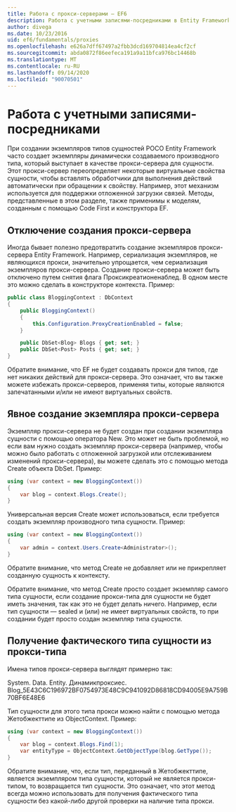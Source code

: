 ```yaml
---
title: Работа с прокси-серверами — EF6
description: Работа с учетными записями-посредниками в Entity Framework 6
author: divega
ms.date: 10/23/2016
uid: ef6/fundamentals/proxies
ms.openlocfilehash: e626a7dff67497a2fbb3dcd169704814ea4cf2cf
ms.sourcegitcommit: abda0872f86eefeca191a9a11bfca976bc14468b
ms.translationtype: MT
ms.contentlocale: ru-RU
ms.lasthandoff: 09/14/2020
ms.locfileid: "90070501"
---
```

# <a name="working-with-proxies"></a>Работа с учетными записями-посредниками
При создании экземпляров типов сущностей POCO Entity Framework часто создает экземпляры динамически создаваемого производного типа, который выступает в качестве прокси-сервера для сущности. Этот прокси-сервер переопределяет некоторые виртуальные свойства сущности, чтобы вставлять обработчики для выполнения действий автоматически при обращении к свойству. Например, этот механизм используется для поддержки отложенной загрузки связей. Методы, представленные в этом разделе, также применимы к моделям, созданным с помощью Code First и конструктора EF.  

## <a name="disabling-proxy-creation"></a>Отключение создания прокси-сервера  

Иногда бывает полезно предотвратить создание экземпляров прокси-сервера Entity Framework. Например, сериализация экземпляров, не являющихся прокси, значительно упрощается, чем сериализация экземпляров прокси-сервера. Создание прокси-сервера может быть отключено путем снятия флага Проксикреатионенаблед. В одном месте это можно сделать в конструкторе контекста. Пример:  

``` csharp
public class BloggingContext : DbContext
{
    public BloggingContext()
    {
        this.Configuration.ProxyCreationEnabled = false;
    }  

    public DbSet<Blog> Blogs { get; set; }
    public DbSet<Post> Posts { get; set; }
}
```  

Обратите внимание, что EF не будет создавать прокси для типов, где нет никаких действий для прокси-сервера. Это означает, что вы также можете избежать прокси-серверов, применяя типы, которые являются запечатанными и/или не имеют виртуальных свойств.  

## <a name="explicitly-creating-an-instance-of-a-proxy"></a>Явное создание экземпляра прокси-сервера  

Экземпляр прокси-сервера не будет создан при создании экземпляра сущности с помощью оператора New. Это может не быть проблемой, но если вам нужно создать экземпляр прокси-сервера (например, чтобы можно было работать с отложенной загрузкой или отслеживанием изменений прокси-сервера), вы можете сделать это с помощью метода Create объекта DbSet. Пример:  

``` csharp
using (var context = new BloggingContext())
{
    var blog = context.Blogs.Create();
}
```  

Универсальная версия Create может использоваться, если требуется создать экземпляр производного типа сущности. Пример:  

``` csharp
using (var context = new BloggingContext())
{
    var admin = context.Users.Create<Administrator>();
}
```  

Обратите внимание, что метод Create не добавляет или не прикрепляет созданную сущность к контексту.  

Обратите внимание, что метод Create просто создает экземпляр самого типа сущности, если создание прокси-типа для сущности не будет иметь значения, так как это не будет делать ничего. Например, если тип сущности — sealed и (или) не имеет виртуальных свойств, то при создании будет просто создан экземпляр типа сущности.  

## <a name="getting-the-actual-entity-type-from-a-proxy-type"></a>Получение фактического типа сущности из прокси-типа  

Имена типов прокси-сервера выглядят примерно так:  

System. Data. Entity. Динамикпроксиес. Blog_5E43C6C196972BF0754973E48C9C941092D86818CD94005E9A759B70BF6E48E6  

Тип сущности для этого типа прокси можно найти с помощью метода Жетобжекттипе из ObjectContext. Пример:  

``` csharp
using (var context = new BloggingContext())
{
    var blog = context.Blogs.Find(1);
    var entityType = ObjectContext.GetObjectType(blog.GetType());
}
```  

Обратите внимание, что, если тип, переданный в Жетобжекттипе, является экземпляром типа сущности, который не является прокси-типом, то возвращается тип сущности. Это означает, что этот метод всегда можно использовать для получения фактического типа сущности без какой-либо другой проверки на наличие типа прокси.  
